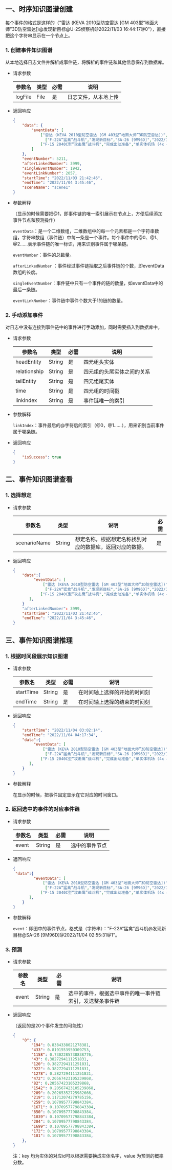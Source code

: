 ## 一、时序知识图谱创建

每个事件的格式是这样的（"雷达 (KEVA 2010型防空雷达 [GM 403型“地面大师”3D防空雷达])@发现新目标@U-2S侦察机@2022/11/03 16:44:17@0"），直接把这个字符串显示在一个节点上。

### 1. 创建事件知识图谱

从本地选择日志文件并解析成事件链，将解析的事件链和其他信息保存到数据库。

- 请求参数

  | 参数名  | 类型 | 必需 | 说明                 |
  | ------- | ---- | ---- | -------------------- |
  | logFile | File | 是   | 日志文件，从本地上传 |

- 返回响应

  ```json
  {
      "data": {
          "eventData": [
              ["雷达 (KEVA 2010型防空雷达 [GM 403型“地面大师”3D防空雷达])","发现新目标","U-2S侦察机","2022/11/03 16:44:17","0"], ["U-2S侦察机","离开","单实体机场 (4x 4000m+ 跑道)","2022/11/03 21:25:29","0"],
         		["F-22A“猛禽”战斗机","发现新目标","SA-26 [9M96D]","2022/11/04 02:55:31","1"], ["SA-26 [9M96D]","命中","F-22A“猛禽”战斗机","2022/11/04 02:56:41","1"],
              ["F-15 2040C型“攻击鹰”战斗机","完成出动准备","单实体机场 (4x 4000m+ 跑道)","2022/11/03 21:40:36","2"]
          ]
      },
      "eventNumber": 5211,
      "afterLinkedNumber": 3999,
      "singleEventNumber": 1942,
      "eventLinkNumber": 2057,
      "startTime": "2022/11/03 21:42:46",
      "endTime": "2022/11/04 3:45:46",
      "sceneName": "scene1"
  }
  ```
  
- 参数解释

  （显示的时候需要把@1，即事件链的唯一索引展示在节点上，方便后续添加事件节点和预测操作）

  `eventData`：是一个二维数组，二维数组中的每一个元素都是一个字符串数组，字符串数组（事件链）中每一条是一个事件。每个事件中的@0、@1、@2......表示事件链的唯一标识，用来识别事件属于哪条链。

  `eventNumber`：事件的总数量。

  `afterLinkedNumber` ：事件经过事件链抽取之后事件链的个数，即eventData数组的长度。

  `singleEventNumber`：事件链中只有一个事件的链的数量，如eventData中的最后一条链。

  `eventLinkNumber`：事件链中事件个数大于1的链的数量。

### 2. 手动添加事件

对日志中没有连接到事件链中的事件进行手动添加，同时需要插入到数据库中。

- 请求参数

  | 参数名       | 类型   | 必需 | 说明                       |
  | ------------ | ------ | ---- | -------------------------- |
  | headEntity   | String | 是   | 四元组头实体               |
  | relationship | String | 是   | 四元组的头尾实体之间的关系 |
  | tailEntity   | String | 是   | 四元组尾实体               |
  | time         | String | 是   | 四元组的时间戳             |
  | linkIndex    | String | 是   | 事件链唯一的索引           |

- 参数解释

  `linkIndex`：事件最后的@字符后的索引（@0，@1......），用来识别当前事件属于哪条链。

- 返回响应

  ```json
  {
      "isSuccess": true
  }
  ```

## 二、事件知识图谱查看

### 1. 选择想定

- 请求参数

    | 参数名       | 类型   | 说明                                                     | 必需 |
    | ------------ | ------ | -------------------------------------------------------- | ---- |
    | scenarioName | String | 想定名称，根据想定名称找到对应的数据库，返回对应的数据。 | 是   |

- 返回响应

  ```json
  {
      "data":{
           "eventData": [
               ["雷达 (KEVA 2010型防空雷达 [GM 403型“地面大师”3D防空雷达])","发现新目标","U-2S侦察机","2022/11/03 16:44:17","0"], ["U-2S侦察机","离开","单实体机场 (4x 4000m+ 跑道)","2022/11/03 21:25:29","0"],
         		["F-22A“猛禽”战斗机","发现新目标","SA-26 [9M96D]","2022/11/04 02:55:31","1"], ["SA-26 [9M96D]","命中","F-22A“猛禽”战斗机","2022/11/04 02:56:41","1"],
              ["F-15 2040C型“攻击鹰”战斗机","完成出动准备","单实体机场 (4x 4000m+ 跑道)","2022/11/03 21:40:36","2"]
     	 ],
      }
      "afterLinkedNumber": 3999,
      "startTime": "2022/11/03 21:42:46",
      "endTime": "2022/11/04 3:45:46",
  }
  ```

## 三、事件知识图谱推理

### 1. 根据时间段展示知识图谱

- 请求参数

  | 参数名    | 类型   | 必需 | 说明                         |
  | --------- | ------ | ---- | ---------------------------- |
  | startTime | String | 是   | 在时间轴上选择的开始的时间刻 |
  | endTime   | String | 是   | 在时间轴上选择的结束的时间刻 |

- 返回响应

  ```json
  {
      "startTime": "2022/11/04 03:02:14",
      "endTime": "2022/11/04 04:17:34",
      "data":{
           "eventData": [
               ["雷达 (KEVA 2010型防空雷达 [GM 403型“地面大师”3D防空雷达])","发现新目标","U-2S侦察机","2022/11/03 16:44:17","0"], ["U-2S侦察机","离开","单实体机场 (4x 4000m+ 跑道)","2022/11/03 21:25:29","0"],
         		["F-22A“猛禽”战斗机","发现新目标","SA-26 [9M96D]","2022/11/04 02:55:31","1"], ["SA-26 [9M96D]","命中","F-22A“猛禽”战斗机","2022/11/04 02:56:41","1"],
              ["F-15 2040C型“攻击鹰”战斗机","完成出动准备","单实体机场 (4x 4000m+ 跑道)","2022/11/03 21:40:36","2"]
     	 ],
      }
  }
  ```
  
- 参数解释

  在显示的时候，把事件固定显示在它对应的时间窗口。

### 2. 返回选中的事件的对应事件链

- 请求参数

  | 参数名 | 类型   | 必需 | 说明           |
  | ------ | ------ | ---- | -------------- |
  | event  | String | 是   | 选中的事件节点 |

- 返回响应

  ```json
  {
   "data":{
           "eventData": [
               ["雷达 (KEVA 2010型防空雷达 [GM 403型“地面大师”3D防空雷达])","发现新目标","U-2S侦察机","2022/11/03 16:44:17","0"], ["U-2S侦察机","离开","单实体机场 (4x 4000m+ 跑道)","2022/11/03 21:25:29","0"],
         		["F-22A“猛禽”战斗机","发现新目标","SA-26 [9M96D]","2022/11/04 02:55:31","1"], ["SA-26 [9M96D]","命中","F-22A“猛禽”战斗机","2022/11/04 02:56:41","1"],
              ["F-15 2040C型“攻击鹰”战斗机","完成出动准备","单实体机场 (4x 4000m+ 跑道)","2022/11/03 21:40:36","2"]
     	 ],
      }
  }
  ```

- 参数解释

  `event`：即图中的事件节点，格式是（字符串）："F-22A“猛禽”战斗机@发现新目标@SA-26 [9M96D]@2022/11/04 02:55:31@1"。

### 3. 预测

- 请求参数

  | 参数名 | 类型   | 必需 | 说明                                                     |
  | ------ | ------ | ---- | -------------------------------------------------------- |
  | event  | String | 是   | 选中的事件，根据选中事件的唯一事件链索引，发送整条事件链 |

- 返回响应

  （返回的是20个事件发生的可能性）
  
  ```json
  {
      "0": {
          "194": 0.8384338021278381,
          "433": 0.8191553950309753,
          "1158": 0.7302285730838776,
          "43": 0.3827294111251831,
          "120": 0.3827294111251831,
          "922": 0.3827294111251831,
          "1278": 0.3827294111251831,
          "472": 0.20567423105239868,
          "82": 0.20567423105239868,
          "1542": 0.20567423105239868,
          "209": 0.20265352725982666,
          "219": 0.11712074279785156,
          "259": 0.10709577798843384,
          "1671": 0.10709577798843384,
          "650": 0.10709577798843384,
          "1039": 0.10709577798843384,
          "284": 0.10709577798843384,
          "1699": 0.10709577798843384,
          "172": 0.10709577798843384,
          "181": 0.10709577798843384,
      },
  }
  ```
  
  注：key 均为实体的对应id可以根据需要换成实体名字，value 为预测的概率分数。


